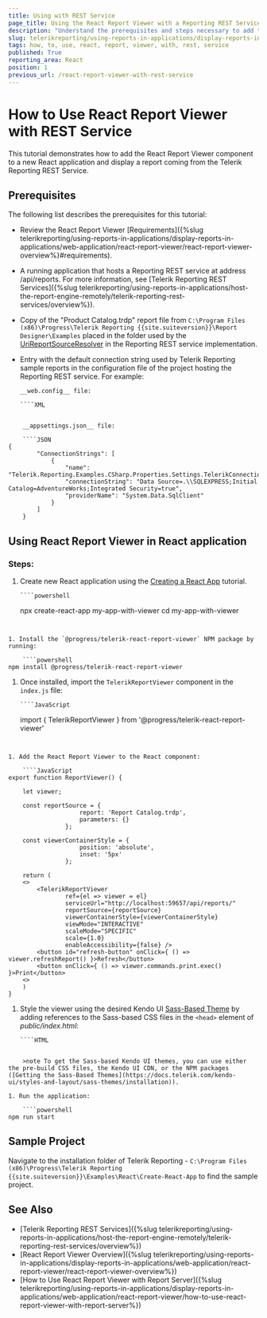 ```yaml
---
title: Using with REST Service
page_title: Using the React Report Viewer with a Reporting REST Service
description: "Understand the prerequisites and steps necessary to add the React Report Viewer component to a new React application. Learn how to display a report coming from a Telerik Reporting REST Service."
slug: telerikreporting/using-reports-in-applications/display-reports-in-applications/web-application/react-report-viewer/how-to-use-react-report-viewer-with-rest-service
tags: how, to, use, react, report, viewer, with, rest, service
published: True
reporting_area: React
position: 1
previous_url: /react-report-viewer-with-rest-service
---
```


# How to Use React Report Viewer with REST Service

This tutorial demonstrates how to add the React Report Viewer component to a new React application and display a report coming from the Telerik Reporting REST Service.

## Prerequisites

The following list describes the prerequisites for this tutorial:

- Review the React Report Viewer [Requirements]({%slug telerikreporting/using-reports-in-applications/display-reports-in-applications/web-application/react-report-viewer/react-report-viewer-overview%}#requirements).
- A running application that hosts a Reporting REST service at address /api/reports. For more information, see [Telerik Reporting REST Services]({%slug telerikreporting/using-reports-in-applications/host-the-report-engine-remotely/telerik-reporting-rest-services/overview%}).
- Copy of the "Product Catalog.trdp" report file from `C:\Program Files (x86)\Progress\Telerik Reporting {{site.suiteversion}}\Report Designer\Examples` placed in the folder used by the [UriReportSourceResolver](/api/telerik.reporting.services.urireportsourceresolver) in the Reporting REST service implementation.
- Entry with the default connection string used by Telerik Reporting sample reports in the configuration file of the project hosting the Reporting REST service. For example:

      __web.config__ file:

      ````XML

  <connectionStrings>
  		<add name="Telerik.Reporting.Examples.CSharp.Properties.Settings.TelerikConnectionString"
  					connectionString="Data Source=(local);Initial Catalog=AdventureWorks;Integrated Security=SSPI"
  					providerName="System.Data.SqlClient" />
  	</connectionStrings>

`````

	__appsettings.json__ file:

	````JSON
{
		"ConnectionStrings": [
			{
				"name": "Telerik.Reporting.Examples.CSharp.Properties.Settings.TelerikConnectionString",
				"connectionString": "Data Source=.\\SQLEXPRESS;Initial Catalog=AdventureWorks;Integrated Security=true",
				"providerName": "System.Data.SqlClient"
			}
		]
	}
`````

## Using React Report Viewer in React application

### Steps:

1.  Create new React application using the [Creating a React App](https://react.dev/learn/creating-a-react-app) tutorial.

        ````powershell

    npx create-react-app my-app-with-viewer
    cd my-app-with-viewer

`````


1. Install the `@progress/telerik-react-report-viewer` NPM package by running:

	````powershell
npm install @progress/telerik-react-report-viewer
`````

1.  Once installed, import the `TelerikReportViewer` component in the `index.js` file:

        ````JavaScript

    import { TelerikReportViewer } from '@progress/telerik-react-report-viewer'

`````


1. Add the React Report Viewer to the React component:

	````JavaScript
export function ReportViewer() {

	let viewer;

	const reportSource = {
					report: 'Report Catalog.trdp',
					parameters: {}
				};

	const viewerContainerStyle = {
					position: 'absolute',
					inset: '5px'
				};

	return (
	<>
		<TelerikReportViewer
				ref={el => viewer = el}
				serviceUrl="http://localhost:59657/api/reports/"
				reportSource={reportSource}
				viewerContainerStyle={viewerContainerStyle}
				viewMode="INTERACTIVE"
				scaleMode="SPECIFIC"
				scale={1.0}
				enableAccessibility={false} />
		<button id="refresh-button" onClick={ () => viewer.refreshReport() }>Refresh</button>
		<button onClick={ () => viewer.commands.print.exec() }>Print</button>
	<>
	)
}
`````

1.  Style the viewer using the desired Kendo UI [Sass-Based Theme](https://docs.telerik.com/kendo-ui/styles-and-layout/sass-themes/overview) by adding references to the Sass-based CSS files in the `<head>` element of _public/index.html_:

        ````HTML

    <link href="https://kendo.cdn.telerik.com/themes/{{site.kendothemeversion}}/default/default-ocean-blue.css" rel="stylesheet" />

`````

	>note To get the Sass-based Kendo UI themes, you can use either the pre-build CSS files, the Kendo UI CDN, or the NPM packages ([Getting the Sass-Based Themes](https://docs.telerik.com/kendo-ui/styles-and-layout/sass-themes/installation)).

1. Run the application:

	````powershell
npm run start
`````

## Sample Project

Navigate to the installation folder of Telerik Reporting - `C:\Program Files (x86)\Progress\Telerik Reporting {{site.suiteversion}}\Examples\React\Create-React-App` to find the sample project.

## See Also

- [Telerik Reporting REST Services]({%slug telerikreporting/using-reports-in-applications/host-the-report-engine-remotely/telerik-reporting-rest-services/overview%})
- [React Report Viewer Overview]({%slug telerikreporting/using-reports-in-applications/display-reports-in-applications/web-application/react-report-viewer/react-report-viewer-overview%})
- [How to Use React Report Viewer with Report Server]({%slug telerikreporting/using-reports-in-applications/display-reports-in-applications/web-application/react-report-viewer/how-to-use-react-report-viewer-with-report-server%})
